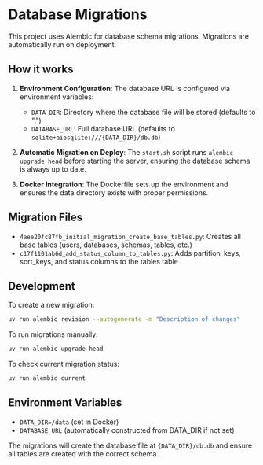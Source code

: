 # Database Migrations

This project uses Alembic for database schema migrations. Migrations are automatically run on deployment.

## How it works

1. **Environment Configuration**: The database URL is configured via environment variables:
   - `DATA_DIR`: Directory where the database file will be stored (defaults to ".")
   - `DATABASE_URL`: Full database URL (defaults to `sqlite+aiosqlite:///{DATA_DIR}/db.db`)

2. **Automatic Migration on Deploy**: The `start.sh` script runs `alembic upgrade head` before starting the server, ensuring the database schema is always up to date.

3. **Docker Integration**: The Dockerfile sets up the environment and ensures the data directory exists with proper permissions.

## Migration Files

- `4aee20fc87fb_initial_migration_create_base_tables.py`: Creates all base tables (users, databases, schemas, tables, etc.)
- `c17f1101ab6d_add_status_column_to_tables.py`: Adds partition_keys, sort_keys, and status columns to the tables table

## Development

To create a new migration:
```bash
uv run alembic revision --autogenerate -m "Description of changes"
```

To run migrations manually:
```bash
uv run alembic upgrade head
```

To check current migration status:
```bash
uv run alembic current
```

## Environment Variables

- `DATA_DIR=/data` (set in Docker)
- `DATABASE_URL` (automatically constructed from DATA_DIR if not set)

The migrations will create the database file at `{DATA_DIR}/db.db` and ensure all tables are created with the correct schema. 